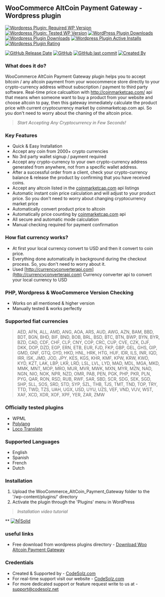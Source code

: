 ## WooCommerce AltCoin Payment Gateway - Wordpress plugin

[![Wordpress Plugin: Required WP Version](https://img.shields.io/wordpress/plugin/wp-version/:woo-altcoin-payment-gateway.svg)](https://wordpress.org/plugins/woo-altcoin-payment-gateway/) [![Wordpress Plugin: Tested WP Version](https://img.shields.io/wordpress/plugin/tested/:woo-altcoin-payment-gateway.svg)](https://wordpress.org/plugins/woo-altcoin-payment-gateway/) [![WordPress Plugin Downloads](https://img.shields.io/wordpress/plugin/dm/:woo-altcoin-payment-gateway.svg)](https://wordpress.org/plugins/woo-altcoin-payment-gateway/) [![Wordpress Plugin Downloads](https://img.shields.io/wordpress/plugin/dt/:woo-altcoin-payment-gateway.svg)](https://wordpress.org/plugins/woo-altcoin-payment-gateway/) [![Wordpress Plugin Active Installs](https://img.shields.io/wordpress/plugin/installs/:woo-altcoin-payment-gateway.svg)](https://wordpress.org/plugins/woo-altcoin-payment-gateway/) [![Wordpress Plugin Rating](https://img.shields.io/wordpress/plugin/rating/:woo-altcoin-payment-gateway.svg)](https://wordpress.org/plugins/woo-altcoin-payment-gateway/) 

[![GitHub Release Date](https://img.shields.io/github/release-date/tuhin18003/WooCommerce-AltCoin-Payment-Gateway.svg)](https://github.com/tuhin18003/WooCommerce-AltCoin-Payment-Gateway) [![GitHub](https://img.shields.io/github/license/mashape/apistatus.svg)](https://github.com/tuhin18003/WooCommerce-AltCoin-Payment-Gateway) [![GitHub last commit](https://img.shields.io/github/last-commit/tuhin18003/WooCommerce-AltCoin-Payment-Gateway.svg)](https://github.com/tuhin18003/WooCommerce-AltCoin-Payment-Gateway) 
[![Created By](https://img.shields.io/badge/Created%20By-CodeSolz-brightgreen.svg)](https://codesolz.net) 

### What does it do? 

WooCommerce AltCoin Payment Gateway plugin helps you to accept bitcoin / any altcoin payment from your woocommerce store directly to your crypto-currency address without subscription / payment to third party software. Real-time price calcualtion with http://coinmarketcap.com/ api that means when someone want to buy a product from your website and choose altcoin to pay, then this gateway immediately calculate the product price with current cryptocurrency market by coinmarketcap.com api. So you don't need to worry about the chaning of the altcoin price.

> *Start Accepting Any Cryptocurrency  in Few Seconds!*



### Key Features

* Quick & Easy Installation
* Accept any coin from 2000+ crypto currencies
* No 3rd party wallet signup / payment required
* Accept any crypto-currency to your own crypto-currency address generated from anywhere, not from a specific wallet address. 
* After a successful order from a client, check your crypto-currency balance & release the product by confirming that you have received coins.
* Accept any altcoin listed in the [coinmarketcap.com](https://api.coinmarketcap.com/v2/listings/) api listings
* Automatic instant coin price calculation and will adjust to your product price. So you don't need to worry about changing cryptocurrency market price
* Automatically convert product price to altcoin
* Automatically price counting by [coinmarketcap.com](http://coinmarketcap.com/) api
* All secure and automatic mode calculation
* Manual checking required for payment confirmation

### How fiat currency works?
* At first your local currency convert to USD and then it convert to coin price.
* Everything done automatically in background during the checkout process. So, you don't need to worry about it.
* Used [http://currencyconverterapi.com](http://currencyconverterapi.com) Currency converter api to convert your local currency to USD

### PHP, Wordpress & WooCommerce Version Checking
  - Works on all mentioned & higher version
  - Manually tested & works perfectly

### Supported fiat currencies
> AED, AFN, ALL, AMD, ANG, AOA, ARS, AUD, AWG, AZN, BAM, BBD, BDT, BGN, BHD, BIF, BND, BOB, BRL, BSD, BTC, BTN, BWP, BYN, BYR, BZD, CAD, CDF, CHF, CLP, CNY, COP, CRC, CUP, CVE, CZK, DJF, DKK, DOP, DZD, EGP, ERN, ETB, EUR, FJD, FKP, GBP, GEL, GHS, GIP, GMD, GNF, GTQ, GYD, HKD, HNL, HRK, HTG, HUF, IDR, ILS, INR, IQD, IRR, ISK, JMD, JOD, JPY, KES, KGS, KHR, KMF, KPW, KRW, KWD, KYD, KZT, LAK, LBP, LKR, LRD, LSL, LVL, LYD, MAD, MDL, MGA, MKD, MMK, MNT, MOP, MRO, MUR, MVR, MWK, MXN, MYR, MZN, NAD, NGN, NIO, NOK, NPR, NZD, OMR, PAB, PEN, PGK, PHP, PKR, PLN, PYG, QAR, RON, RSD, RUB, RWF, SAR, SBD, SCR, SDG, SEK, SGD, SHP, SLL, SOS, SRD, STD, SYP, SZL, THB, TJS, TMT, TND, TOP, TRY, TTD, TWD, TZS, UAH, UGX, USD, UYU, UZS, VEF, VND, VUV, WST, XAF, XCD, XDR, XOF, XPF, YER, ZAR, ZMW

### Officially tested plugins
* WPML
* <a target="_blank" href="https://wordpress.org/plugins/polylang/">Polylang</a>
* <a target="_blank" href="https://wordpress.org/plugins/loco-translate/">Loco Translate</a>

### Supported Languages
* English
* Spanish
* French
* Dutch

### Installation
1. Upload the WooCommerce_AltCoin_Payment_Gateway folder to the '/wp-content/plugins/' directory
2. Activate the plugin through the 'Plugins' menu in WordPress

> *Installation video tutorial*

**
[![N|Solid](http://img.youtube.com/vi/flzobzwIZ5w/0.jpg)](http://www.youtube.com/watch?v=flzobzwIZ5w)


### useful links
- Free download from wordpress plugins directory - [Download Woo Altcoin Payment Gateway](https://wordpress.org/plugins/woo-altcoin-payment-gateway/)

### Credentials
- Created & Supported by - [CodeSolz.com](https://codesolz.com/)
- For real-time support visit our website - [CodeSolz.com](https://codesolz.com/)
- For more dedicated support or feature request write to us at - [support@codesolz.net](mailto:support@codesolz.net)
